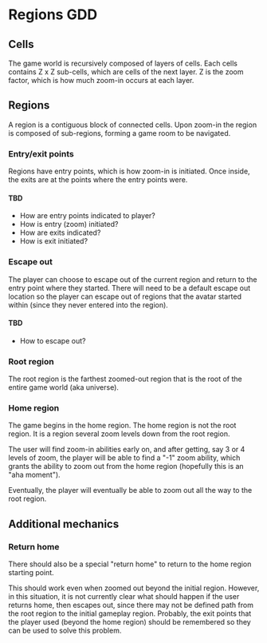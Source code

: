 Regions GDD
===========

Cells
-----

The game world is recursively composed of layers of cells. Each cells contains Z x Z sub-cells, which are cells of the next layer. Z is the zoom factor, which is how much zoom-in occurs at each layer.

Regions
-------

A region is a contiguous block of connected cells. Upon zoom-in the region is composed of sub-regions, forming a game room to be navigated.

### Entry/exit points

Regions have entry points, which is how zoom-in is initiated. Once inside, the exits are at the points where the entry points were.

#### TBD

- How are entry points indicated to player?
- How is entry (zoom) initiated?
- How are exits indicated?
- How is exit initiated?

### Escape out

The player can choose to escape out of the current region and return to the entry point where they started. There will need to be a default escape out location so the player can escape out of regions that the avatar started within (since they never entered into the region).

#### TBD

- How to escape out?

### Root region

The root region is the farthest zoomed-out region that is the root of the entire game world (aka universe).

### Home region

The game begins in the home region. The home region is not the root region. It is a region several zoom levels down from the root region.

The user will find zoom-in abilities early on, and after getting, say 3 or 4 levels of zoom, the player will be able to find a "-1" zoom ability, which grants the ability to zoom out from the home region (hopefully this is an "aha moment").

Eventually, the player will eventually be able to zoom out all the way to the root region.

Additional mechanics
--------------------

### Return home

There should also be a special "return home" to return to the home region starting point.

This should work even when zoomed out beyond the initial region. However, in this situation, it is not currently clear what should happen if the user returns home, then escapes out, since there may not be defined path from the root region to the initial gameplay region. Probably, the exit points that the player used (beyond the home region) should be remembered so they can be used to solve this problem.

